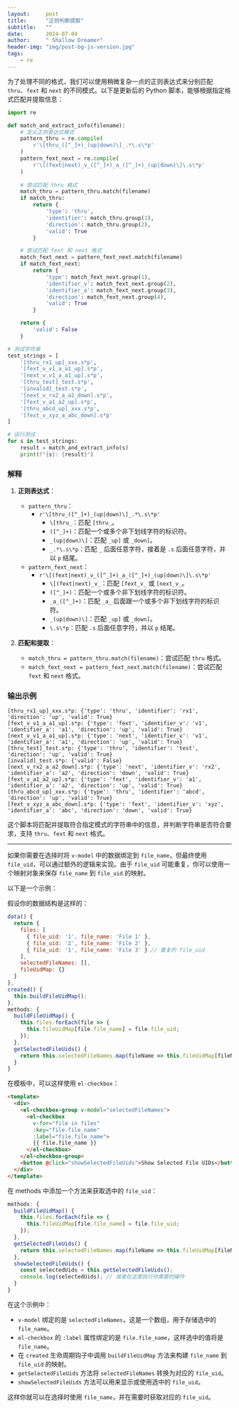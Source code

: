 ```yaml
---
layout:     post
title:      "正则判断提取"
subtitle:   ""
date:       2024-07-04
author:     " Shallow Dreamer"
header-img: "img/post-bg-js-version.jpg"
tags:
    - re
---
```


为了处理不同的格式，我们可以使用稍微复杂一点的正则表达式来分别匹配 `thru`、`fext` 和 `next` 的不同模式。以下是更新后的 Python 脚本，能够根据指定格式匹配并提取信息：

```python
import re

def match_and_extract_info(filename):
    # 定义正则表达式模式
    pattern_thru = re.compile(
        r'\[thru_([^_]+)_(up|down)\]_.*\.s\*p'
    )
    pattern_fext_next = re.compile(
        r'\[(fext|next)_v_([^_]+)_a_([^_]+)_(up|down)\]\.s\*p'
    )
    
    # 尝试匹配 thru 格式
    match_thru = pattern_thru.match(filename)
    if match_thru:
        return {
            'type': 'thru',
            'identifier': match_thru.group(1),
            'direction': match_thru.group(2),
            'valid': True
        }

    # 尝试匹配 fext 和 next 格式
    match_fext_next = pattern_fext_next.match(filename)
    if match_fext_next:
        return {
            'type': match_fext_next.group(1),
            'identifier_v': match_fext_next.group(2),
            'identifier_a': match_fext_next.group(3),
            'direction': match_fext_next.group(4),
            'valid': True
        }

    return {
        'valid': False
    }

# 测试字符串
test_strings = [
    '[thru_rx1_up]_xxx.s*p',
    '[fext_v_v1_a_a1_up].s*p',
    '[next_v_v1_a_a1_up].s*p',
    '[thru_test]_test.s*p',
    '[invalid]_test.s*p',
    '[next_v_rx2_a_a2_down].s*p',
    '[fext_v_a1_a2_up].s*p',
    '[thru_abcd_up]_xxx.s*p',
    '[fext_v_xyz_a_abc_down].s*p'
]

# 运行测试
for s in test_strings:
    result = match_and_extract_info(s)
    print(f"{s}: {result}")
```

### 解释

1. **正则表达式**：
   - `pattern_thru`：
     - `r'\[thru_([^_]+)_(up|down)\]_.*\.s\*p'`
       - `\[thru_`：匹配 `[thru_`。
       - `([^_]+)`：匹配一个或多个非下划线字符的标识符。
       - `_(up|down)\]`：匹配 `_up]` 或 `_down]`。
       - `_.*\.s\*p`：匹配 `_` 后面任意字符，接着是 `.s` 后面任意字符，并以 `p` 结尾。
   - `pattern_fext_next`：
     - `r'\[(fext|next)_v_([^_]+)_a_([^_]+)_(up|down)\]\.s\*p'`
       - `\[(fext|next)_v_`：匹配 `[fext_v_` 或 `[next_v_`。
       - `([^_]+)`：匹配一个或多个非下划线字符的标识符。
       - `_a_([^_]+)`：匹配 `_a_` 后面跟一个或多个非下划线字符的标识符。
       - `_(up|down)\]`：匹配 `_up]` 或 `_down]`。
       - `\.s\*p`：匹配 `.s` 后面任意字符，并以 `p` 结尾。

2. **匹配和提取**：
   - `match_thru = pattern_thru.match(filename)`：尝试匹配 `thru` 格式。
   - `match_fext_next = pattern_fext_next.match(filename)`：尝试匹配 `fext` 和 `next` 格式。

### 输出示例

```plaintext
[thru_rx1_up]_xxx.s*p: {'type': 'thru', 'identifier': 'rx1', 'direction': 'up', 'valid': True}
[fext_v_v1_a_a1_up].s*p: {'type': 'fext', 'identifier_v': 'v1', 'identifier_a': 'a1', 'direction': 'up', 'valid': True}
[next_v_v1_a_a1_up].s*p: {'type': 'next', 'identifier_v': 'v1', 'identifier_a': 'a1', 'direction': 'up', 'valid': True}
[thru_test]_test.s*p: {'type': 'thru', 'identifier': 'test', 'direction': 'up', 'valid': True}
[invalid]_test.s*p: {'valid': False}
[next_v_rx2_a_a2_down].s*p: {'type': 'next', 'identifier_v': 'rx2', 'identifier_a': 'a2', 'direction': 'down', 'valid': True}
[fext_v_a1_a2_up].s*p: {'type': 'fext', 'identifier_v': 'a1', 'identifier_a': 'a2', 'direction': 'up', 'valid': True}
[thru_abcd_up]_xxx.s*p: {'type': 'thru', 'identifier': 'abcd', 'direction': 'up', 'valid': True}
[fext_v_xyz_a_abc_down].s*p: {'type': 'fext', 'identifier_v': 'xyz', 'identifier_a': 'abc', 'direction': 'down', 'valid': True}
```

这个脚本将匹配并提取符合指定模式的字符串中的信息，并判断字符串是否符合要求，支持 `thru`、`fext` 和 `next` 格式。

------

如果你需要在选择时将 `v-model` 中的数据绑定到 `file_name`，但最终使用 `file_uid`，可以通过额外的逻辑来实现。由于 `file_uid` 可能重复，你可以使用一个映射对象来保存 `file_name` 到 `file_uid` 的映射。

以下是一个示例：

假设你的数据结构是这样的：
```javascript
data() {
  return {
    files: [
      { file_uid: '1', file_name: 'File 1' },
      { file_uid: '2', file_name: 'File 2' },
      { file_uid: '1', file_name: 'File 3' } // 重复的 file_uid
    ],
    selectedFileNames: [],
    fileUidMap: {}
  }
},
created() {
  this.buildFileUidMap();
},
methods: {
  buildFileUidMap() {
    this.files.forEach(file => {
      this.fileUidMap[file.file_name] = file.file_uid;
    });
  },
  getSelectedFileUids() {
    return this.selectedFileNames.map(fileName => this.fileUidMap[fileName]);
  }
}
```

在模板中，可以这样使用 `el-checkbox`：
```html
<template>
  <div>
    <el-checkbox-group v-model="selectedFileNames">
      <el-checkbox 
        v-for="file in files" 
        :key="file.file_name" 
        :label="file.file_name">
        {{ file.file_name }}
      </el-checkbox>
    </el-checkbox-group>
    <button @click="showSelectedFileUids">Show Selected File UIDs</button>
  </div>
</template>
```

在 methods 中添加一个方法来获取选中的 `file_uid`：
```javascript
methods: {
  buildFileUidMap() {
    this.files.forEach(file => {
      this.fileUidMap[file.file_name] = file.file_uid;
    });
  },
  getSelectedFileUids() {
    return this.selectedFileNames.map(fileName => this.fileUidMap[fileName]);
  },
  showSelectedFileUids() {
    const selectedUids = this.getSelectedFileUids();
    console.log(selectedUids); // 或者在这里执行你需要的操作
  }
}
```

在这个示例中：
- `v-model` 绑定的是 `selectedFileNames`，这是一个数组，用于存储选中的 `file_name`。
- `el-checkbox` 的 `:label` 属性绑定的是 `file.file_name`，这样选中的值将是 `file_name`。
- 在 `created` 生命周期钩子中调用 `buildFileUidMap` 方法来构建 `file_name` 到 `file_uid` 的映射。
- `getSelectedFileUids` 方法将 `selectedFileNames` 转换为对应的 `file_uid`。
- `showSelectedFileUids` 方法可以用来显示或使用选中的 `file_uid`。

这样你就可以在选择时使用 `file_name`，并在需要时获取对应的 `file_uid`。
